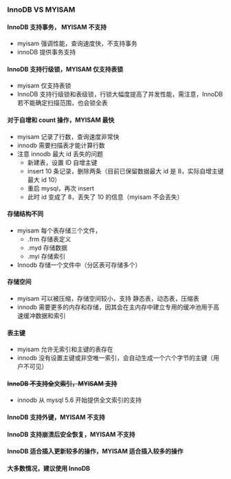 ### InnoDB VS MYISAM
#### InnoDB 支持事务， MYISAM 不支持

* myisam 强调性能，查询速度快，不支持事务
* innoDB 提供事务支持

#### InnoDB 支持行级锁，MYISAM 仅支持表锁
* myisam 仅支持表锁
* InnoDB 支持行级锁和表级锁，行锁大幅度提高了并发性能，需注意，InnoDB 若不能确定扫描范围，也会锁全表

#### 对于自增和 count 操作，MYISAM 最快
* myisam 记录了行数，查询速度非常快
* innodb 需要扫描表才能计算行数
* 注意 innodb 最大 id 丢失的问题
	* 新建表，设置 ID 自增主键
	* insert 10 条记录，删除两条（目前已保留数据最大 id 是 8，实际自增主键最大 id 10）
	* 重启 mysql，再次 insert 
	* 此时 id 变成了 8，丢失了 10 的信息（myisam 不会丢失）

#### 存储结构不同
* myisam 每个表存储三个文件，
	* .frm 存储表定义
	* .myd 存储数据
	* .myi 存储索引
* Innodb 存储一个文件中（分区表可存储多个）

#### 存储空间
* myisam 可以被压缩，存储空间较小，支持 静态表，动态表，压缩表
* innodb 需要更多的内存和存储，因其会在主内存中建立专用的缓冲池用于高速缓冲数据和索引

#### 表主键
* myisam 允许无索引和主键的表存在
* innodb 没有设置主键或非空唯一索引，会自动生成一个六个字节的主键（用户不可见）

#### ~~InnoDB 不支持全文索引，MYISAM 支持~~
* innodb 从 mysql 5.6 开始提供全文索引的支持

#### InnoDB 支持外键，MYISAM 不支持
#### InnoDB 支持崩溃后安全恢复，MYISAM 不支持
#### InnoDB 适合插入更新较多的操作，MYISAM 适合插入较多的操作
#### 大多数情况，建议使用 InnoDB

